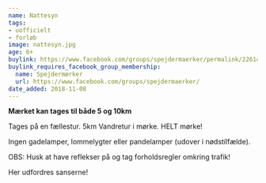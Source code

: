 ```yaml
---
name: Nattesyn
tags:
- uofficielt
- forløb
image: nattesyn.jpg
age: 6+
buylink: https://www.facebook.com/groups/spejdermaerker/permalink/2261427154089321/
buylink_requires_facebook_group_membership:
  name: Spejdermærker
  url: https://www.facebook.com/groups/spejdermaerker/
date_added: 2018-11-08
---
```

**Mærket kan tages til både 5 og 10km**

Tages på en fællestur.
5km Vandretur i mørke. HELT mørke!

Ingen gadelamper, lommelygter eller pandelamper (udover i nødstilfælde).

OBS: Husk at have reflekser på og tag forholdsregler omkring trafik!

Her udfordres sanserne!
